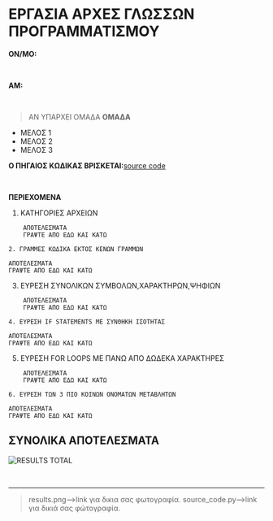 # ΕΡΓΑΣΙΑ ΑΡΧΕΣ ΓΛΩΣΣΩΝ ΠΡΟΓΡΑΜΜΑΤΙΣΜΟΥ

**ΟΝ/ΜΟ:**

<br>

**AM:**

<br>

> AN ΥΠΑΡΧΕΙ ΟΜΑΔΑ
**ΟΜΑΔΑ**
 * ΜΕΛΟΣ 1
 * ΜΕΛΟΣ 2 
 * ΜΕΛΟΣ 3

**Ο ΠΗΓΑΙΟΣ ΚΩΔΙΚΑΣ ΒΡΙΣΚΕΤΑΙ:**[source code](source_code.py)

<br>

**ΠΕΡΙΕΧΟΜΕΝΑ**
1. ΚΑΤΗΓΟΡΙΕΣ ΑΡΧΕΙΩΝ
```
    ΑΠΟΤΕΛΕΣΜΑΤΑ
    ΓΡΑΨΤΕ ΑΠΟ ΕΔΩ ΚΑΙ ΚΑΤΩ

2. ΓΡΑΜΜΕΣ ΚΩΔΙΚΑ ΕΚΤΟΣ ΚΕΝΩΝ ΓΡΑΜΜΩΝ
``` 
    ΑΠΟΤΕΛΕΣΜΑΤΑ
    ΓΡΑΨΤΕ ΑΠΟ ΕΔΩ ΚΑΙ ΚΑΤΩ

3. ΕΥΡΕΣΗ ΣΥΝΟΛΙΚΩΝ ΣΥΜΒΟΛΩΝ,ΧΑΡΑΚΤΗΡΩΝ,ΨΗΦΙΩΝ
```
    ΑΠΟΤΕΛΕΣΜΑΤΑ
    ΓΡΑΨΤΕ ΑΠΟ ΕΔΩ ΚΑΙ ΚΑΤΩ

4. ΕΥΡΕΣΗ IF STATEMENTS ΜΕ ΣΥΝΘΗΚΗ ΙΣΟΤΗΤΑΣ
```
    ΑΠΟΤΕΛΕΣΜΑΤΑ
    ΓΡΑΨΤΕ ΑΠΟ ΕΔΩ ΚΑΙ ΚΑΤΩ

5. ΕΥΡΕΣΗ FOR LOOPS ΜΕ ΠΑΝΩ ΑΠΟ ΔΩΔΕΚΑ ΧΑΡΑΚΤΗΡΕΣ
```
    ΑΠΟΤΕΛΕΣΜΑΤΑ
    ΓΡΑΨΤΕ ΑΠΟ ΕΔΩ ΚΑΙ ΚΑΤΩ

6. ΕΥΡΕΣΗ ΤΩΝ 3 ΠΙΟ ΚΟΙΝΩΝ ΟΝΟΜΑΤΩΝ ΜΕΤΑΒΛΗΤΩΝ
```
    ΑΠΟΤΕΛΕΣΜΑΤΑ 
    ΓΡΑΨΤΕ ΑΠΟ ΕΔΩ ΚΑΙ ΚΑΤΩ

## ΣΥΝΟΛΙΚΑ ΑΠΟΤΕΛΕΣΜΑΤΑ
![RESULTS TOTAL](results.png)

<br>
<hr>

> results.png-->link για δικια σας φωτογραφία.
> source_code.py-->link για δικιά σας φώτογραφία.

